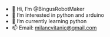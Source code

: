 - 👋 Hi, I’m @BingusRobotMaker
- 👀 I’m interested in python and arduino
- 🌱 I’m currently learning python
- 📫 Email: milancvitanic@gmail.com
